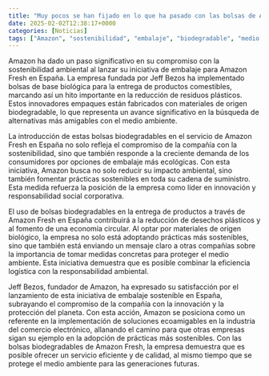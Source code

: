 ```yaml
---
title: "Muy pocos se han fijado en lo que ha pasado con las bolsas de Amazon en España"
date: 2025-02-02T12:38:17+0000
categories: [Noticias]
tags: ["Amazon", "sostenibilidad", "embalaje", "biodegradable", "medio ambiente", "innovación", "responsabilidad social."]
---
```


Amazon ha dado un paso significativo en su compromiso con la sostenibilidad ambiental al lanzar su iniciativa de embalaje para Amazon Fresh en España. La empresa fundada por Jeff Bezos ha implementado bolsas de base biológica para la entrega de productos comestibles, marcando así un hito importante en la reducción de residuos plásticos. Estos innovadores empaques están fabricados con materiales de origen biodegradable, lo que representa un avance significativo en la búsqueda de alternativas más amigables con el medio ambiente.

La introducción de estas bolsas biodegradables en el servicio de Amazon Fresh en España no solo refleja el compromiso de la compañía con la sostenibilidad, sino que también responde a la creciente demanda de los consumidores por opciones de embalaje más ecológicas. Con esta iniciativa, Amazon busca no solo reducir su impacto ambiental, sino también fomentar prácticas sostenibles en toda su cadena de suministro. Esta medida refuerza la posición de la empresa como líder en innovación y responsabilidad social corporativa.

El uso de bolsas biodegradables en la entrega de productos a través de Amazon Fresh en España contribuirá a la reducción de desechos plásticos y al fomento de una economía circular. Al optar por materiales de origen biológico, la empresa no solo está adoptando prácticas más sostenibles, sino que también está enviando un mensaje claro a otras compañías sobre la importancia de tomar medidas concretas para proteger el medio ambiente. Esta iniciativa demuestra que es posible combinar la eficiencia logística con la responsabilidad ambiental.

Jeff Bezos, fundador de Amazon, ha expresado su satisfacción por el lanzamiento de esta iniciativa de embalaje sostenible en España, subrayando el compromiso de la compañía con la innovación y la protección del planeta. Con esta acción, Amazon se posiciona como un referente en la implementación de soluciones ecoamigables en la industria del comercio electrónico, allanando el camino para que otras empresas sigan su ejemplo en la adopción de prácticas más sostenibles. Con las bolsas biodegradables de Amazon Fresh, la empresa demuestra que es posible ofrecer un servicio eficiente y de calidad, al mismo tiempo que se protege el medio ambiente para las generaciones futuras.
    